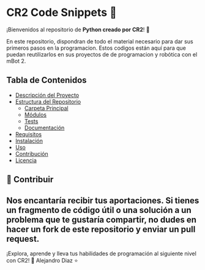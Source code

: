 # CR2 Code Snippets 🚀

¡Bienvenidos al repositorio de **Python creado por CR2**! 🤖

En este repositorio, dispondran de todo el material necesario para dar sus primeros pasos en la programacion. Estos codigos están aquí para que puedan reutilizarlos en sus proyectos de de programacion y robótica con el mBot 2.

## Tabla de Contenidos

- [Descripción del Proyecto](#descripción-del-proyecto)
- [Estructura del Repositorio](#estructura-del-repositorio)
  - [Carpeta Principal](#carpeta-principal)
  - [Módulos](#módulos)
  - [Tests](#tests)
  - [Documentación](#documentación)
- [Requisitos](#requisitos)
- [Instalación](#instalación)
- [Uso](#uso)
- [Contribución](#contribución)
- [Licencia](#licencia)

## 🌟 Contribuir
Nos encantaría recibir tus aportaciones. Si tienes un fragmento de código útil o una solución a un problema que te gustaría compartir, no dudes en hacer un fork de este repositorio y enviar un pull request.
---

¡Explora, aprende y lleva tus habilidades de programación al siguiente nivel con CR2! 🚀
Alejandro Diaz ⭐
